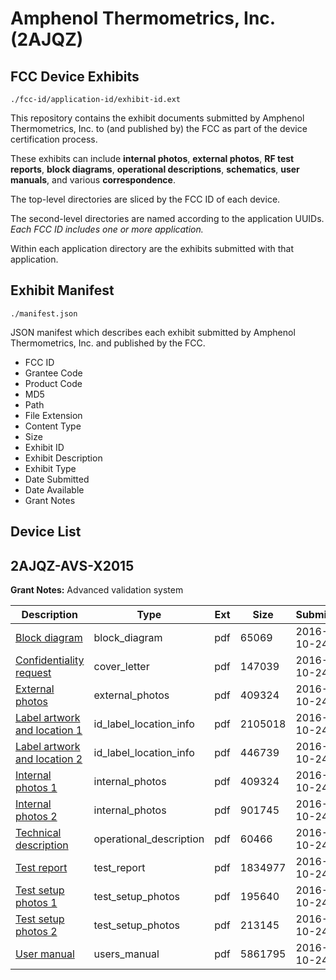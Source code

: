# Amphenol Thermometrics, Inc. (2AJQZ)
## FCC Device Exhibits

```
./fcc-id/application-id/exhibit-id.ext
```

This repository contains the exhibit documents submitted by Amphenol Thermometrics, Inc. to (and published by) the FCC as part of the device certification process.

These exhibits can include **internal photos**, **external photos**, **RF test reports**, **block diagrams**, **operational descriptions**, **schematics**, **user manuals**, and various **correspondence**.

The top-level directories are sliced by the FCC ID of each device.

The second-level directories are named according to the application UUIDs. *Each FCC ID includes one or more application.*

Within each application directory are the exhibits submitted with that application. 

## Exhibit Manifest

```
./manifest.json
```

JSON manifest which describes each exhibit submitted by Amphenol Thermometrics, Inc. and published by the FCC.

- FCC ID
- Grantee Code
- Product Code
- MD5
- Path
- File Extension
- Content Type
- Size
- Exhibit ID
- Exhibit Description
- Exhibit Type
- Date Submitted
- Date Available
- Grant Notes

## Device List
## 2AJQZ-AVS-X2015
**Grant Notes:** Advanced validation system

| Description | Type | Ext | Size | Submitted | Available |
| ----------- | ---- | --- | ---- | --------- | --------- |
| [Block diagram](2AJQZ-AVS-X2015/2fd70c4b3674efc20bec2edfc12238f0/3171882.pdf) | block_diagram | pdf | 65069 | 2016-10-24 | 2016-10-24 |
| [Confidentiality request](2AJQZ-AVS-X2015/2fd70c4b3674efc20bec2edfc12238f0/3171879.pdf) | cover_letter | pdf | 147039 | 2016-10-24 | 2016-10-24 |
| [External photos](2AJQZ-AVS-X2015/2fd70c4b3674efc20bec2edfc12238f0/3171891.pdf) | external_photos | pdf | 409324 | 2016-10-24 | 2016-10-24 |
| [Label artwork and location 1](2AJQZ-AVS-X2015/2fd70c4b3674efc20bec2edfc12238f0/3171889.pdf) | id_label_location_info | pdf | 2105018 | 2016-10-24 | 2016-10-24 |
| [Label artwork and location 2](2AJQZ-AVS-X2015/2fd70c4b3674efc20bec2edfc12238f0/3171890.pdf) | id_label_location_info | pdf | 446739 | 2016-10-24 | 2016-10-24 |
| [Internal photos 1](2AJQZ-AVS-X2015/2fd70c4b3674efc20bec2edfc12238f0/3171891.pdf) | internal_photos | pdf | 409324 | 2016-10-24 | 2016-10-24 |
| [Internal photos 2](2AJQZ-AVS-X2015/2fd70c4b3674efc20bec2edfc12238f0/3171893.pdf) | internal_photos | pdf | 901745 | 2016-10-24 | 2016-10-24 |
| [Technical description](2AJQZ-AVS-X2015/2fd70c4b3674efc20bec2edfc12238f0/3171881.pdf) | operational_description | pdf | 60466 | 2016-10-24 | 2016-10-24 |
| [Test report](2AJQZ-AVS-X2015/2fd70c4b3674efc20bec2edfc12238f0/3171886.pdf) | test_report | pdf | 1834977 | 2016-10-24 | 2016-10-24 |
| [Test setup photos 1](2AJQZ-AVS-X2015/2fd70c4b3674efc20bec2edfc12238f0/3171887.pdf) | test_setup_photos | pdf | 195640 | 2016-10-24 | 2016-10-24 |
| [Test setup photos 2](2AJQZ-AVS-X2015/2fd70c4b3674efc20bec2edfc12238f0/3171888.pdf) | test_setup_photos | pdf | 213145 | 2016-10-24 | 2016-10-24 |
| [User manual](2AJQZ-AVS-X2015/2fd70c4b3674efc20bec2edfc12238f0/3171880.pdf) | users_manual | pdf | 5861795 | 2016-10-24 | 2016-10-24 |
